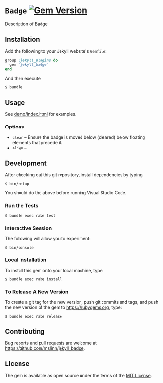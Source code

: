 # `Badge` [![Gem Version](https://jekyll_badge.fury.io/rb/jekyll_badge.svg)](https://jekyll_badge.fury.io/rb/jekyll_badge)

Description of Badge


## Installation

Add the following to your Jekyll website's `Gemfile`:

```ruby
group :jekyll_plugins do
  gem 'jekyll_badge'
end
```

And then execute:

```shell
$ bundle
```


## Usage

See [demo/index.html](demo/index.html) for examples.


### Options

- `clear` &ndash; Ensure the badge is moved below (cleared) below floating elements that precede it.
- `align` &ndash;

## Development

After checking out this git repository, install dependencies by typing:

```shell
$ bin/setup
```

You should do the above before running Visual Studio Code.


### Run the Tests

```shell
$ bundle exec rake test
```


### Interactive Session

The following will allow you to experiment:

```shell
$ bin/console
```


### Local Installation

To install this gem onto your local machine, type:

```shell
$ bundle exec rake install
```


### To Release A New Version

To create a git tag for the new version, push git commits and tags,
and push the new version of the gem to https://rubygems.org, type:

```shell
$ bundle exec rake release
```


## Contributing

Bug reports and pull requests are welcome at https://github.com/mslinn/jekyll_badge.


## License

The gem is available as open source under the terms of the [MIT License](https://opensource.org/licenses/MIT).
